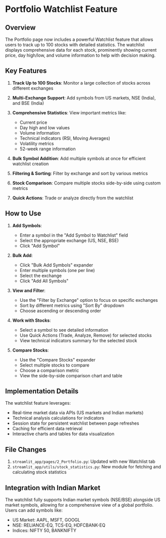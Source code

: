 # Portfolio Watchlist Feature

## Overview

The Portfolio page now includes a powerful Watchlist feature that allows users to track up to 100 stocks with detailed statistics. The watchlist displays comprehensive data for each stock, prominently showing current price, day high/low, and volume information to help with decision making.

## Key Features

1. **Track Up to 100 Stocks**: Monitor a large collection of stocks across different exchanges
2. **Multi-Exchange Support**: Add symbols from US markets, NSE (India), and BSE (India)
3. **Comprehensive Statistics**: View important metrics like:
   - Current price
   - Day high and low values
   - Volume information
   - Technical indicators (RSI, Moving Averages)
   - Volatility metrics
   - 52-week range information

4. **Bulk Symbol Addition**: Add multiple symbols at once for efficient watchlist creation
5. **Filtering & Sorting**: Filter by exchange and sort by various metrics
6. **Stock Comparison**: Compare multiple stocks side-by-side using custom metrics
7. **Quick Actions**: Trade or analyze directly from the watchlist

## How to Use

1. **Add Symbols**:
   - Enter a symbol in the "Add Symbol to Watchlist" field
   - Select the appropriate exchange (US, NSE, BSE)
   - Click "Add Symbol"

2. **Bulk Add**:
   - Click "Bulk Add Symbols" expander
   - Enter multiple symbols (one per line)
   - Select the exchange
   - Click "Add All Symbols"

3. **View and Filter**:
   - Use the "Filter by Exchange" option to focus on specific exchanges
   - Sort by different metrics using "Sort By" dropdown
   - Choose ascending or descending order

4. **Work with Stocks**:
   - Select a symbol to see detailed information
   - Use Quick Actions (Trade, Analyze, Remove) for selected stocks
   - View technical indicators summary for the selected stock

5. **Compare Stocks**:
   - Use the "Compare Stocks" expander
   - Select multiple stocks to compare
   - Choose a comparison metric
   - View the side-by-side comparison chart and table

## Implementation Details

The watchlist feature leverages:
- Real-time market data via APIs (US markets and Indian markets)
- Technical analysis calculations for indicators
- Session state for persistent watchlist between page refreshes
- Caching for efficient data retrieval
- Interactive charts and tables for data visualization

## File Changes

1. `streamlit_app/pages/2_Portfolio.py`: Updated with new Watchlist tab
2. `streamlit_app/utils/stock_statistics.py`: New module for fetching and calculating stock statistics

## Integration with Indian Market

The watchlist fully supports Indian market symbols (NSE/BSE) alongside US market symbols, allowing for a comprehensive view of a global portfolio. Users can add symbols like:

- US Market: AAPL, MSFT, GOOGL
- NSE: RELIANCE-EQ, TCS-EQ, HDFCBANK-EQ
- Indices: NIFTY 50, BANKNIFTY